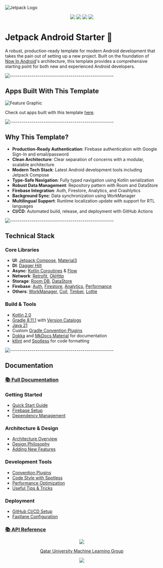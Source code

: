 ![Jetpack Logo](https://github.com/atick-faisal/Jetpack-Compose-Starter/assets/38709932/6d8f68ad-3045-4736-99ed-86c1593f1241)

<p align="center">
    <a href="https://github.com/atick-faisal/Jetpack-Android-Starter/releases"><img src="https://img.shields.io/github/release/atick-faisal/Jetpack-Android-Starter?colorA=363a4f&colorB=b7bdf8&style=for-the-badge"></a>
    <a href="https://github.com/atick-faisal/Jetpack-Android-Starter/issues"><img src="https://img.shields.io/github/issues/atick-faisal/Jetpack-Android-Starter?colorA=363a4f&colorB=f5a97f&style=for-the-badge"></a>
    <a href="https://github.com/atick-faisal/Jetpack-Android-Starter/contributors"><img src="https://img.shields.io/github/contributors/atick-faisal/Jetpack-Android-Starter?colorA=363a4f&colorB=a6da95&style=for-the-badge"></a>
    <img src="https://img.shields.io/github/actions/workflow/status/atick-faisal/Jetpack-Android-Starter/Build.yaml?style=for-the-badge&logo=android&labelColor=363a4f"/>
</p>

# Jetpack Android Starter 🚀

A robust, production-ready template for modern Android development that takes the pain out of
setting up a new project. Built on the foundation
of [Now In Android](https://github.com/android/nowinandroid)'s architecture, this template provides
a comprehensive starting point for both new and experienced Android developers.

![-----------------------------------------------------](https://raw.githubusercontent.com/andreasbm/readme/master/assets/lines/rainbow.png)

## Apps Built With This Template

![Feature Graphic](https://github.com/user-attachments/assets/17e81025-2184-4a5a-8485-8b18de3cbabb)

Check out apps built with this
template [here](https://github.com/atick-faisal?tab=repositories&q=&type=source&language=kotlin&sort=).

![-----------------------------------------------------](https://raw.githubusercontent.com/andreasbm/readme/master/assets/lines/rainbow.png)

## Why This Template?

- **Production-Ready Authentication**: Firebase authentication with Google Sign-In and
  email/password
- **Clean Architecture**: Clear separation of concerns with a modular, scalable architecture
- **Modern Tech Stack**: Latest Android development tools including Jetpack Compose
- **Type-Safe Navigation**: Fully typed navigation using Kotlin serialization
- **Robust Data Management**: Repository pattern with Room and DataStore
- **Firebase Integration**: Auth, Firestore, Analytics, and Crashlytics
- **Background Sync**: Data synchronization using WorkManager
- **Multilingual Support**: Runtime localization update with support for RTL languages
- **CI/CD**: Automated build, release, and deployment with GitHub Actions

![-----------------------------------------------------](https://raw.githubusercontent.com/andreasbm/readme/master/assets/lines/rainbow.png)

## Technical Stack

### Core Libraries

- **UI**: [Jetpack Compose](https://developer.android.com/compose), [Material3](https://m3.material.io/)
- **DI**: [Dagger Hilt](https://dagger.dev/hilt/)
- **Async**: [Kotlin Coroutines](https://kotlinlang.org/docs/coroutines-overview.html) & [Flow](https://kotlinlang.org/docs/flow.html)
- **Network**: [Retrofit](https://square.github.io/retrofit/), [OkHttp](https://square.github.io/okhttp/)
- **Storage**: [Room DB](https://developer.android.com/training/data-storage/room), [DataStore](https://developer.android.com/topic/libraries/architecture/datastore)
- **Firebase**: [Auth](https://firebase.google.com/docs/auth/android/start), [Firestore](https://firebase.google.com/docs/firestore/quickstart), [Analytics](https://firebase.google.com/docs/analytics), [Performance](https://firebase.google.com/docs/perf-mon)
- **Others**: [WorkManager](https://developer.android.com/topic/libraries/architecture/workmanager), [Coil](https://coil-kt.github.io/coil/), [Timber](https://github.com/JakeWharton/timber), [Lottie](https://airbnb.io/lottie/)

### Build & Tools

- [Kotlin 2.0](https://kotlinlang.org/)
- [Gradle 8.11.1](https://docs.gradle.org/current/userguide/userguide.html) with [Version Catalogs](https://docs.gradle.org/current/userguide/version_catalogs.html)
- [Java 21](https://openjdk.java.net/projects/jdk/21/)
- Custom [Gradle Convention Plugins](https://docs.gradle.org/current/userguide/custom_plugins.html)
- [Dokka](https://kotlinlang.org/docs/dokka-introduction.html) and [MkDocs Material](https://squidfunk.github.io/mkdocs-material/) for documentation
- [ktlint](https://github.com/pinterest/ktlint) and [Spotless](https://github.com/diffplug/spotless) for code formatting

![-----------------------------------------------------](https://raw.githubusercontent.com/andreasbm/readme/master/assets/lines/rainbow.png)

## Documentation

### [📚 Full Documentation](https://atick.dev/Jetpack-Android-Starter)

### Getting Started

- [Quick Start Guide](docs/getting-started.md)
- [Firebase Setup](docs/firebase.md)
- [Dependency Management](docs/dependency.md)

### Architecture & Design

- [Architecture Overview](docs/architecture.md)
- [Design Philosophy](docs/philosophy.md)
- [Adding New Features](docs/guide.md)

### Development Tools

- [Convention Plugins](docs/plugins.md)
- [Code Style with Spotless](docs/spotless.md)
- [Performance Optimization](docs/performance.md)
- [Useful Tips & Tricks](docs/tips.md)

### Deployment

- [GitHub CI/CD Setup](docs/github.md)
- [Fastlane Configuration](docs/fastlane.md)

### [📚 API Reference](https://atick.dev/Jetpack-Android-Starter/api/)

<p align="center"><img src="https://raw.githubusercontent.com/catppuccin/catppuccin/main/assets/footers/gray0_ctp_on_line.svg?sanitize=true" /></p>
<p align="center"><a href="https://sites.google.com/view/mchowdhury" target="_blank">Qatar University Machine Learning Group</a>
<p align="center"><a href="https://github.com/atick-faisal/Jetpack-Android-Starter/blob/main/LICENSE"><img src="https://img.shields.io/static/v1.svg?style=for-the-badge&label=License&message=Apache 2.0&logoColor=d9e0ee&colorA=363a4f&colorB=b7bdf8"/></a></p>
